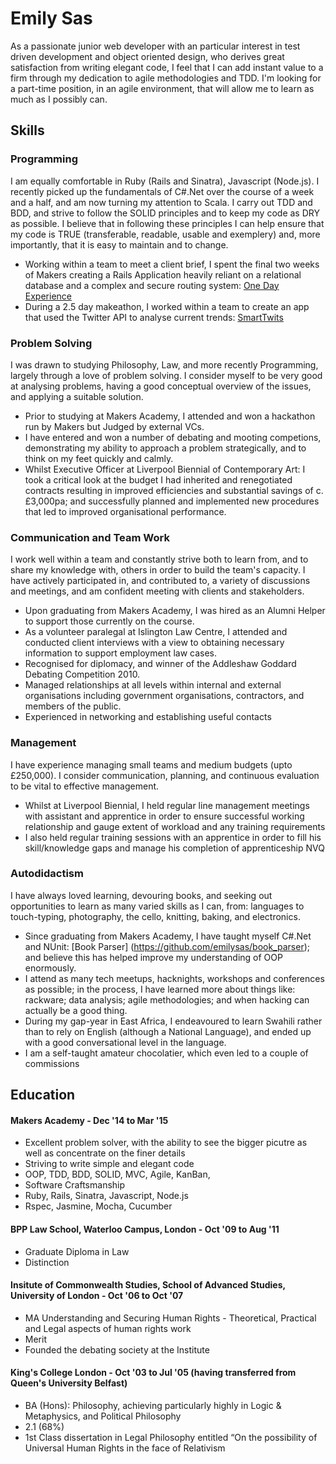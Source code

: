 # Emily Sas

As a passionate junior web developer with an particular interest in test driven development and object oriented design, who derives great satisfaction from writing elegant code, I feel that I can add instant value to a firm through my dedication to agile methodologies and TDD. I'm looking for a part-time position, in an agile environment, that will allow me to learn as much as I possibly can.


## Skills

### Programming

I am equally comfortable in Ruby (Rails and Sinatra), Javascript (Node.js). I recently picked up the fundamentals of C#.Net over the course of a week and a half, and am now turning my attention to Scala. I carry out TDD and BDD, and strive to follow the SOLID principles and to keep my code as DRY as possible. I believe that in following these principles I can help ensure that my code is TRUE (transferable, readable, usable and exemplery) and, more importantly, that it is easy to maintain and to change.

* Working within a team to meet a client brief, I spent the final two weeks of Makers creating a Rails Application heavily reliant on a relational database and a complex and secure routing system: [One Day Experience](https://github.com/emilysas/One_Day_Experience_Prototype)
* During a 2.5 day makeathon, I worked within a team to create an app that used the Twitter API to analyse current trends: [SmartTwits](https://github.com/emilysas/smart_twits)

### Problem Solving

I was drawn to studying Philosophy, Law, and more recently Programming, largely through a love of problem solving. I consider myself to be very good at analysing problems, having a good conceptual overview of the issues, and applying a suitable solution.

* Prior to studying at Makers Academy, I attended and won a hackathon run by Makers but Judged by external VCs.
* I have entered and won a number of debating and mooting competions, demonstrating my ability to approach a problem              strategically, and to think on my feet quickly and calmly.
* Whilst Executive Officer at Liverpool Biennial of Contemporary Art: I took a critical look at the budget I had inherited and renegotiated contracts resulting in improved efficiencies and substantial savings of c. £3,000pa; and successfully planned      and implemented new procedures that led to improved organisational performance.


### Communication and Team Work

I work well within a team and constantly strive both to learn from, and to share my knowledge with, others in order to build the team's capacity. I have actively participated in, and contributed to, a variety of discussions and meetings, and am confident meeting with clients and stakeholders.

* Upon graduating from Makers Academy, I was hired as an Alumni Helper to support those currently on the course. 
* As a volunteer paralegal at Islington Law Centre, I attended and conducted client interviews with a view to obtaining necessary information to support employment law cases.
* Recognised for diplomacy, and winner of the Addleshaw Goddard Debating Competition 2010.
* Managed relationships at all levels within internal and external organisations including government organisations, contractors, and members of the public. 
* Experienced in networking and establishing useful contacts
    
  
### Management

I have experience managing small teams and medium budgets (upto £250,000). I consider communication, planning, and continuous evaluation to be vital to effective management.

* Whilst at Liverpool Biennial, I held regular line management meetings with assistant and apprentice in order to ensure successful working relationship and gauge extent of workload and any training requirements
* I also held regular training sessions with an apprentice in order to fill his skill/knowledge gaps and manage his completion of apprenticeship NVQ


### Autodidactism

I have always loved learning, devouring books, and seeking out opportunities to learn as many varied skills as I can, from: languages to touch-typing, photography, the cello, knitting, baking, and electronics.

* Since graduating from Makers Academy, I have taught myself C#.Net and NUnit: [Book Parser] (https://github.com/emilysas/book_parser); and believe this has helped improve my understanding of OOP enormously.
* I attend as many tech meetups, hacknights, workshops and conferences as possible; in the process, I have learned more about things like: rackware; data analysis; agile methodologies; and when hacking can actually be a good thing.
* During my gap-year in East Africa, I endeavoured to learn Swahili rather than to rely on English (although a National Language), and ended up with a good conversational level in the language.
* I am a self-taught amateur chocolatier, which even led to a couple of commissions


 
## Education

#### Makers Academy - Dec '14 to Mar '15

* Excellent problem solver, with the ability to see the bigger picutre as well as concentrate on the finer details
* Striving to write simple and elegant code
* OOP, TDD, BDD, SOLID, MVC, Agile, KanBan,
* Software Craftsmanship
* Ruby, Rails, Sinatra, Javascript, Node.js
* Rspec, Jasmine, Mocha, Cucumber

#### BPP Law School, Waterloo Campus, London - Oct '09 to Aug '11

* Graduate Diploma in Law
* Distinction
    
#### Insitute of Commonwealth Studies, School of Advanced Studies, University of London - Oct '06 to Oct '07

* MA Understanding and Securing Human Rights - Theoretical, Practical and Legal aspects of human rights work
* Merit
* Founded the debating society at the Institute
    
#### King's College London - Oct '03 to Jul '05 (having transferred from Queen's University Belfast)

* BA (Hons): Philosophy, achieving particularly highly in Logic & Metaphysics, and Political Philosophy
* 2.1 (68%)
* 1st Class dissertation in Legal Philosophy entitled “On the possibility of Universal Human Rights in the face of Relativism



